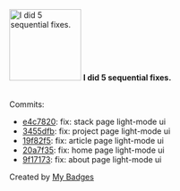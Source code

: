 <img src="https://my-badges.github.io/my-badges/fix-5.png" alt="I did 5 sequential fixes." title="I did 5 sequential fixes." width="128">
<strong>I did 5 sequential fixes.</strong>
<br><br>

Commits:

- <a href="https://github.com/hi-ammad/portfolio-cloudflare-nextjs/commit/e4c782021ce2884db4a40367501a97978f7c8c6b">e4c7820</a>: fix: stack page light-mode ui
- <a href="https://github.com/hi-ammad/portfolio-cloudflare-nextjs/commit/3455dfbb3b5f77b6bd2de26d4b7b8bcc3d94967a">3455dfb</a>: fix: project  page light-mode ui
- <a href="https://github.com/hi-ammad/portfolio-cloudflare-nextjs/commit/19f82f56b2d3ee02ac43a76cd4a953cff498b09d">19f82f5</a>: fix: article  page light-mode ui
- <a href="https://github.com/hi-ammad/portfolio-cloudflare-nextjs/commit/20a7f35fd1822361da47802e28dd2765bffd6cf6">20a7f35</a>: fix: home page light-mode ui
- <a href="https://github.com/hi-ammad/portfolio-cloudflare-nextjs/commit/9f1717338f415c911a01501794bf46506b83d3da">9f17173</a>: fix: about page light-mode ui


Created by <a href="https://github.com/my-badges/my-badges">My Badges</a>